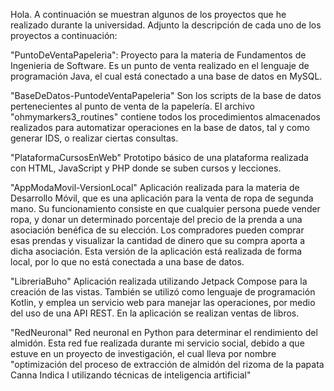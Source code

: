 Hola. A continuación se muestran algunos de los proyectos que he realizado durante la universidad. Adjunto la descripción de cada uno de los proyectos a continuación: 

"PuntoDeVentaPapeleria": 
Proyecto para la materia de Fundamentos de Ingenieria de Software. Es un punto de venta realizado en el lenguaje de programación Java, el cual está conectado a una base de datos en MySQL. 

"BaseDeDatos-PuntodeVentaPapeleria"
Son los scripts de la base de datos pertenecientes al punto de venta de la papelería. El archivo "ohmymarkers3_routines" contiene todos los procedimientos almacenados realizados para automatizar operaciones en la base de datos, tal 
y como generar IDS, o realizar ciertas consultas. 

"PlataformaCursosEnWeb" 
Prototipo básico de una plataforma realizada con HTML, JavaScript y PHP donde se suben cursos y lecciones. 

"AppModaMovil-VersionLocal"
Aplicación realizada para la materia de Desarrollo Móvil, que es una aplicación para la venta de ropa de segunda mano. Su funcionamiento consiste en que cualquier persona puede vender ropa, y donar un determinado porcentaje del precio de la prenda a una asociación benéfica de su elección. Los compradores pueden comprar esas prendas y visualizar la cantidad de dinero que su compra aporta a dicha asociación. Esta versión de la aplicación está realizada de forma local, por lo que no está conectada a una base de datos. 

"LibreriaBuho"
Aplicación realizada utilizando Jetpack Compose para la creación de las vistas. También se utilizó como lenguaje de programación Kotlin, y emplea un servicio web para manejar las operaciones, por medio del uso de una API REST. En la aplicación se realizan ventas de libros. 

"RedNeuronal"
Red neuronal en Python para determinar el rendimiento del almidón. Esta red fue realizada durante mi servicio social, debido a que estuve en un proyecto de investigación, el cual lleva por nombre "optimización del proceso de extracción de almidón del rizoma de la papata Canna Indica I utilizando técnicas de inteligencia artificial" 
